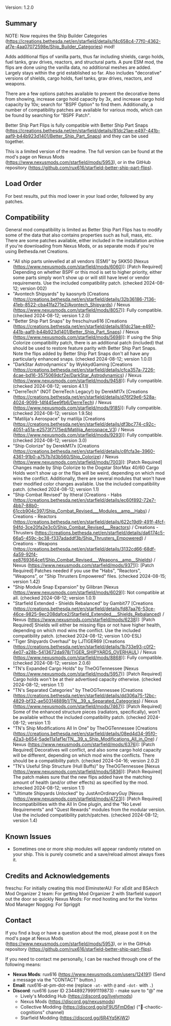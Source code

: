 Version: 1.2.0


Summary
-----
NOTE: Now requires the Ship Builder Categories (https://creations.bethesda.net/en/starfield/details/f4c658c4-77f0-4362-af7e-4aa07072598e/Ship_Builder_Categories) mod!

Adds additional flips of vanilla parts, thus far including shields, cargo holds, fuel tanks, grav drives, reactors, and structural parts. A pure ESM mod, the flips are done using the vanilla data, no additional meshes are added. Largely stays within the grid established so far. Also includes "decorative" versions of shields, cargo holds, fuel tanks, grav drives, reactors, and weapons.

There are a few options patches available to prevent the decorative items from showing, increase cargo hold capacity by 3x, and increase cargo hold capacity by 10x; search for "BSPF Option" to find them. Additionally, a number of compatibility patches are available for various mods, which can be found by searching for "BSPF Patch".

Better Ship Part Flips is fully compatible with Better Ship Part Snaps (https://creations.bethesda.net/en/starfield/details/81dc21ae-e497-441b-aaf9-b44b923d1401/Better_Ship_Part_Snaps) and they can be used together.

This is a limited version of the readme. The full version can be found at the mod's page on Nexus Mods (https://www.nexusmods.com/starfield/mods/5953), or in the GitHub repository (https://github.com/rux616/starfield-better-ship-part-flips).


Load Order
-----
For best results, put this mod lower in your load order, followed by any patches.


Compatibility
-----
General mod compatibility is limited as Better Ship Part Flips has to modify some of the data that also contains properties such as hull, mass, etc. There are some patches available, either included in the installation archive if you're downloading from Nexus Mods, or as separate mods if you're using Bethesda.net Creations.

- "All ship parts unlevelled at all vendors (ESM)" by SKK50 [Nexus (https://www.nexusmods.com/starfield/mods/6060)]: [Patch Required] Depending on whether BSPF or this mod is set to higher priority, either some parts simply won't show up or will still have level or vendor requirements. Use the included compatibility patch. (checked 2024-08-12; version 002)
- "Avontech Shipyards" by kaosnyrb [Creations (https://creations.bethesda.net/en/starfield/details/32b36186-7136-41eb-8522-cba41fa271e2/Avontech_Shipyards) / Nexus (https://www.nexusmods.com/starfield/mods/8057)]: Fully compatible. (checked 2024-08-12; version 1.2.0)
- "Better Ship Part Snaps" by freschu/rux616 [Creations (https://creations.bethesda.net/en/starfield/details/81dc21ae-e497-441b-aaf9-b44b923d1401/Better_Ship_Part_Snaps) / Nexus (https://www.nexusmods.com/starfield/mods/5698)]: If using the Ship Colorize compatibility patch, there is an additional patch (included) that should be used to restore feature parity with Better Ship Part Snaps. Note the flips added by Better Ship Part Snaps don't all have any particularly enhanced snaps. (checked 2024-08-12; version 1.0.0)
- "DarkStar Astrodynamics" by WykkydGaming [Creations (https://creations.bethesda.net/en/starfield/details/cfca357a-7226-4cae-bd16-3575069dcf2e/DarkStar_Astrodynamics) / Nexus (https://www.nexusmods.com/starfield/mods/9458)]: Fully compatible. (checked 2024-08-12; version 4.1.1)
- "DerreTech" (NOT DerreTech Legacy!) by DerekM17x [Creations (https://creations.bethesda.net/en/starfield/details/d76f29e6-528a-4024-9099-14f445ee9fb6/DerreTech) / Nexus (https://www.nexusmods.com/starfield/mods/9185)]: Fully compatible. (checked 2024-08-12; version 1.9.5b)
- "Matilija's Aerospace" by matilija [Creations (https://creations.bethesda.net/en/starfield/details/df3bc774-c92c-4051-a51a-e2573f7175ed/Matilija_Aerospace_V3) / Nexus (https://www.nexusmods.com/starfield/mods/9293)]: Fully compatible. (checked 2024-08-12; version 3.0)
- "Ship Colorize" by DerekM17x [Creations (https://creations.bethesda.net/en/starfield/details/c6fcfa3e-3960-4361-91b0-a757b7d3b560/Ship_Colorize) / Nexus (https://www.nexusmods.com/starfield/mods/7003)]: [Patch Required] Changes made by Ship Colorize to the Dogstar StorMax 40/60 Cargo Holds won't show up or the flips will be weird, depending on which mod wins the conflict. Additionally, there are several modules that won't have their modified color changes available. Use the included compatibility patch. (checked 2024-08-12; version 1.1)
- "Ship Combat Revised" by Itheral [Creations - Habs (https://creations.bethesda.net/en/starfield/details/ec60f892-72e7-4bb7-88b0-61ccb904c397/Ship_Combat_Revised___Modules__amp__Habs) / Creations - Reactors (https://creations.bethesda.net/en/starfield/details/622c19d9-491f-4fcf-94fd-3ce20fa2e3c0/Ship_Combat_Revised___Reactors) / Creations - Thrusters (https://creations.bethesda.net/en/starfield/details/da6174c5-66a5-459c-bc38-f337adaddf3b/Ship_Thrusters_Empowered) / Creations - Weapons (https://creations.bethesda.net/en/starfield/details/3132cd66-68df-4a59-92f4-ee8769364cef/Ship_Combat_Revised___Weapons__amp__Shields) / Nexus (https://www.nexusmods.com/starfield/mods/9371)]: [Patch Required] Patches needed if you use the "Habs", "Reactors", "Weapons", or "Ship Thrusters Empowered" files. (checked 2024-08-15; version 1.42)
- "Ship Module Snap Expansion" by Gilibran [Nexus (https://www.nexusmods.com/starfield/mods/6029)]: Not compatible at all. (checked 2024-08-12; version 1.0.1)
- "Starfield Extended - Shields Rebalanced" by Gambit77 [Creations (https://creations.bethesda.net/en/starfield/details/fd87aa76-53ce-46ce-9825-9ec208dafce2/Starfield_Extended___Shields_Rebalanced) / Nexus (https://www.nexusmods.com/starfield/mods/6238)]: [Patch Required] Shields will either be missing flips or not have higher health, depending on which mod wins the conflict. Use the included compatibility patch. (checked 2024-08-12; version 1.00-ESL)
- "Tiger Shipyards Overhaul" by LJTIGER69 [Creations (https://creations.bethesda.net/en/starfield/details/1b733e93-c0f2-4e07-a28b-5413672da978/TIGER_SHIPYARDS_OVERHAUL) / Nexus (https://www.nexusmods.com/starfield/mods/8868)]: Fully compatible. (checked 2024-08-12; version 2.0.6)
- "TN's Expanded Cargo Holds" by TheOGTennessee [Nexus (https://www.nexusmods.com/starfield/mods/5957)]: [Patch Required] Cargo holds won't be at their advertised capacity otherwise. (checked 2024-08-12; version 1.1)
- "TN's Separated Categories" by TheOGTennessee [Creations (https://creations.bethesda.net/en/starfield/details/dd306a75-12bc-4829-bf32-ae50314889b1/TN__39_s_Separated_Categories) / Nexus (https://www.nexusmods.com/starfield/mods/7467)]: [Patch Required] Some of the enhanced structure pieces (radiators, specifically), won't be available without the included compatibility patch. (checked 2024-08-12; version 1.1)
- "TN's Ship Modifications All In One" by TheOGTennessee [Creations (https://creations.bethesda.net/en/starfield/details/08ed4d34-95f0-42a3-b654-5ade11a1af1e/TN__39_s_Ship_Modifications_All_in_One) / Nexus (https://www.nexusmods.com/starfield/mods/6376)]: [Patch Required] Decoratives will conflict, and also some cargo hold capacity will be different, depending on which mod wins the conflicts. There should be a compatibility patch. (checked 2024-04-16; version 2.0.2)
- "TN's Useful Ship Structure (Hull Buffs)" by TheOGTennessee [Nexus (https://www.nexusmods.com/starfield/mods/5836)]: [Patch Required] The patch makes sure that the new flips added have the matching amount of health (and/or other effects) as specified by the mod. (checked 2024-08-12; version 1.1)
- "Ultimate Shipyards Unlocked" by JustAnOrdinaryGuy [Nexus (https://www.nexusmods.com/starfield/mods/4723)]: [Patch Required] Incompatibilities with the All In One plugin, and the "No Level Requirements" and "Quest Rewards" modules from the modular version. Use the included compatibility patch/patches. (checked 2024-08-12; version 1.4)


Known Issues
-----
- Sometimes one or more ship modules will appear randomly rotated on your ship. This is purely cosmetic and a save/reload almost always fixes it.


Credits and Acknowledgements
-----
freschu: For initially creating this mod
ElminsterAU: For xEdit and BSArch
Mod Organizer 2 team: For getting Mod Organizer 2 with Starfield support out the door so quickly
Nexus Mods: For mod hosting and for the Vortex Mod Manager
Noggog: For Spriggit


Contact
-----
If you find a bug or have a question about the mod, please post it on the mod's page at Nexus Mods (https://www.nexusmods.com/starfield/mods/5953), or in the GitHub repository (https://github.com/rux616/starfield-better-ship-part-flips).

If you need to contact me personally, I can be reached through one of the following means:
- **Nexus Mods**: rux616 (https://www.nexusmods.com/users/124191) (Send a message via the "CONTACT" button.)
- **Email**: rux616-at-pm-dot-me (replace `-at-` with `@` and `-dot-` with `.`)
- **Discord**: rux616 (user ID 234489279991119873) - make sure to "@" me
    - Lively's Modding Hub (https://discord.gg/livelymods)
    - Nexus Mods (https://discord.gg/nexusmods)
    - Collective Modding (https://discord.gg/pF9U5FmD6w) ("🔧-chaotic-cognitions" channel)
    - Starfield Modding (https://discord.gg/6R4Yq5KjW2)
